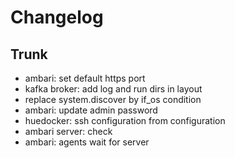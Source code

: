 
# Changelog

## Trunk

* ambari: set default https port
* kafka broker: add log and run dirs in layout
* replace system.discover by if_os condition
* ambari: update admin password
* huedocker: ssh configuration from configuration
* ambari server: check
* ambari: agents wait for server
